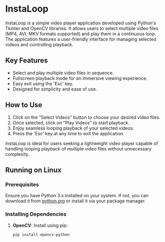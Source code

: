 # InstaLoop

InstaLoop is a simple video player application developed using Python's Tkinter and OpenCV libraries. It allows users to select multiple video files (MP4, AVI, MKV formats supported) and play them in a continuous loop. The application features a user-friendly interface for managing selected videos and controlling playback.

## Key Features

- Select and play multiple video files in sequence.
- Fullscreen playback mode for an immersive viewing experience.
- Easy exit using the 'Esc' key.
- Designed for simplicity and ease of use.

## How to Use

1. Click on the "Select Videos" button to choose your desired video files.
2. Once selected, click on "Play Videos" to start playback.
3. Enjoy seamless looping playback of your selected videos.
4. Press the 'Esc' key at any time to exit the application.

InstaLoop is ideal for users seeking a lightweight video player capable of handling looping playback of multiple video files without unnecessary complexity.

## Running on Linux

### Prerequisites

Ensure you have Python 3.x installed on your system. If not, you can download it from [python.org](https://www.python.org/downloads/) or install it via your package manager.

### Installing Dependencies

1. **OpenCV**: Install using pip:
   ```bash
   pip install opencv-python
